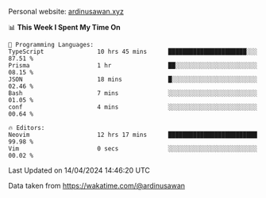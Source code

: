 Personal website: [ardinusawan.xyz](https://ardinusawan.xyz)

<!--START_SECTION:waka-->
📊 **This Week I Spent My Time On** 

```text
💬 Programming Languages: 
TypeScript               10 hrs 45 mins      ██████████████████████░░░   87.51 % 
Prisma                   1 hr                ██░░░░░░░░░░░░░░░░░░░░░░░   08.15 % 
JSON                     18 mins             █░░░░░░░░░░░░░░░░░░░░░░░░   02.46 % 
Bash                     7 mins              ░░░░░░░░░░░░░░░░░░░░░░░░░   01.05 % 
conf                     4 mins              ░░░░░░░░░░░░░░░░░░░░░░░░░   00.64 % 

🔥 Editors: 
Neovim                   12 hrs 17 mins      █████████████████████████   99.98 % 
Vim                      0 secs              ░░░░░░░░░░░░░░░░░░░░░░░░░   00.02 % 
```


 Last Updated on 14/04/2024 14:46:20 UTC
<!--END_SECTION:waka-->
Data taken from https://wakatime.com/@ardinusawan

